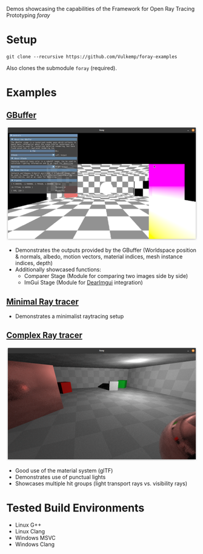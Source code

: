 Demos showcasing the capabilities of the Framework for Open Ray Tracing Prototyping *foray*

# Setup

```
git clone --recursive https://github.com/Vulkemp/foray-examples
```
Also clones the submodule `foray` (required).

# Examples
## [GBuffer](./examples/gbuffer/)
![GBufferImg](./images/GBuffer.png)
* Demonstrates the outputs provided by the GBuffer (Worldspace position & normals, albedo, motion vectors, material indices, mesh instance indices, depth)
* Additionally showcased functions:
    * Comparer Stage (Module for comparing two images side by side)
    * ImGui Stage (Module for [DearImgui](https://github.com/ocornut/imgui) integration)
## [Minimal Ray tracer](./examples/minimal-raytracer/)
* Demonstrates a minimalist raytracing setup
## [Complex Ray tracer](./examples/complex-raytracer/)
![ComplexRtImage](./images/complexrt.png)
* Good use of the material system (glTF)
* Demonstrates use of punctual lights
* Showcases multiple hit groups (light transport rays vs. visibility rays)

# Tested Build Environments
* Linux G++
* Linux Clang
* Windows MSVC
* Windows Clang
